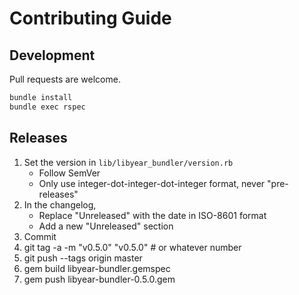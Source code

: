 # Contributing Guide

## Development

Pull requests are welcome.

```bash
bundle install
bundle exec rspec
```

## Releases

1. Set the version in `lib/libyear_bundler/version.rb`
   - Follow SemVer
   - Only use integer-dot-integer-dot-integer format, never "pre-releases"
1. In the changelog,
   - Replace "Unreleased" with the date in ISO-8601 format
   - Add a new "Unreleased" section
1. Commit
1. git tag -a -m "v0.5.0" "v0.5.0" # or whatever number
1. git push --tags origin master
1. gem build libyear-bundler.gemspec
1. gem push libyear-bundler-0.5.0.gem
